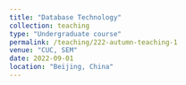 ```yaml
---
title: "Database Technology"
collection: teaching
type: "Undergraduate course"
permalink: /teaching/222-autumn-teaching-1
venue: "CUC, SEM"
date: 2022-09-01
location: "Beijing, China"
---
```


